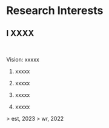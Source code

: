 # Research Interests

## I XXXX


<br>
<p style="text-align:justify; text-justify:inter-ideograph;">Vision: xxxxx</p>   
<ol>

<li><p style="text-align:justify; text-justify:inter-ideograph;">xxxxx</p></li>      
<li><p style="text-align:justify; text-justify:inter-ideograph;">xxxxx</p></li>    
<li><p style="text-align:justify; text-justify:inter-ideograph;">xxxxx</p></li>    
<li><p style="text-align:justify; text-justify:inter-ideograph;">xxxxx</p></li>
</ol>   
> est, 2023     
> wr, 2022     